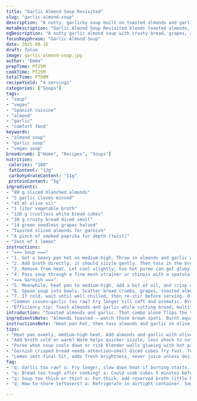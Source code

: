 ```yaml
---
title: "Garlic Almond Soup Revisited"
slug: "garlic-almond-soup"
description: "A nutty, garlicky soup built on toasted almonds and garlic gently fried in olive oil. Bread cubes soak in a broth mix while simmering, then blended to a creamy texture. Garnished with crisped bread crumbs, sweet red grapes halved, and toasted almonds for crunch. Variations include swapping chicken broth for vegetable stock to keep it vegan, and using ciabatta bread for a chewier bite. The soup works hot or cold, with a drizzle of oil brightening the finish. Aromas of toasted nuts and garlic fill the kitchen. A humble classic transformed with tweaks to texture and flavor balance."
metaDescription: "Garlic Almond Soup Revisited blends toasted almonds, garlic, and bread for creamy, nutty richness. Hot or cold, textured with grapes and lemon zest finish."
ogDescription: "A nutty garlic almond soup with crusty bread, grapes, and lemon zest. Hot or cold. Savory layers, toasted aroma, and contrasting textures invite tasting."
focusKeyphrase: "Garlic Almond Soup"
date: 2025-08-16
draft: false
image: garlic-almond-soup.jpg
author: "Emma"
prepTime: PT25M
cookTime: PT25M
totalTime: PT50M
recipeYield: "4 servings"
categories: ["Soups"]
tags:
- "soup"
- "vegan"
- "Spanish cuisine"
- "almond"
- "garlic"
- "comfort food"
keywords:
- "almond soup"
- "garlic soup"
- "vegan soup"
breadcrumb: ["Home", "Recipes", "Soups"]
nutrition: 
 calories: "180"
 fatContent: "12g"
 carbohydrateContent: "11g"
 proteinContent: "5g"
ingredients:
- "80 g sliced blanched almonds"
- "5 garlic cloves minced"
- "45 ml olive oil"
- "1 liter vegetable broth"
- "120 g crustless white bread cubes"
- "30 g crusty bread diced small"
- "14 green seedless grapes halved"
- "Toasted sliced almonds for garnish"
- "A pinch of smoked paprika for depth (twist)"
- "Zest of 1 lemon"
instructions:
- "=== Soup ==="
- "1. Get a heavy pan hot on medium-high. Throw in almonds and garlic with olive oil. Constant stir, nuts golden, garlic fragrant but not brown — about 6 minutes. Smell that? Nutty and garlicky."
- "2. Add broth directly; it should sizzle gently. Then toss in the bread cubes. Salt and pepper here. Bring to a rolling boil, then lower heat to simmer. Cover. Let bubble softly 15–20 minutes. Bread will absorb liquid and soften fully. Skim foam if it appears."
- "3. Remove from heat. Let cool slightly; too hot puree can get gluey. Transfer to blender in batches. Blend 4–6 minutes or until utterly smooth. Texture is key here. Too coarse feels clunky; too thin loses character."
- "4. Pass soup through a fine mesh strainer or chinois with a spatula. Ignore impatience; it's worth the silky outcome."
- "=== Garnish ==="
- "5. Meanwhile, heat pan to medium-high, add a bit of oil, and crisp diced bread with a pinch of smoked paprika, salt, and pepper. Watch closely; bread cubes burn fast. Toss frequently until golden and crunchy, about 6 minutes."
- "6. Spoon soup into bowls. Scatter bread crumbs, grapes, toasted almonds. Grate lemon zest over top. A delicate olive oil drizzle seals it. Serve immediately or chill for a cold soup version."
- "7. If cold, wait until well chilled, then re-stir before serving. Oil may congeal a bit—warm slightly or whisk to loosen."
- "Common issues—garlic too raw? Fry longer till soft and aromatic. Bread too tough? Let simmer more or soak bread first for 5 minutes in broth before cooking. Soup feels too thick? Thin with reserved broth or water slowly. Too thin? Blend in extra soaked bread or ground almonds."
- "Efficiency tip: Toast almonds and garlic while cutting bread; multitask. Use warm broth for quicker simmer. Purée in small batches to avoid overheating blender and yielding bitter flavors."
introduction: "Toasted almonds and garlic. That combo alone flips the script on bland soups. When they sizzle in olive oil, releasing oils and fragrance, the kitchen smells alive—rough edge but promising. Bread cubes soak up broth, softening to a creamy body after blending. Past tries taught me what that sweet spot texture means—too thick, almost pudding; too thin, watery disappointment. I swapped chicken stock for veg broth once—gave it a lighter tone without losing soul. A pinch of smoked paprika? Surprise element. Adds subtle earthiness. Serve with crisped bread and grapes for textural contrast; sweetness cuts that nuttiness sharply. Cooling it down works, but if you serve warm, zest lemon over top right before it hits the bowls. Brightens everything. Wondering why strain? Skip it, you'll taste grit, no matter how smooth you think it is. Good soup makes you pause, smell, hear the fry crackle, and taste layers."
ingredientsNote: "Almonds toasted — watch those brown spots. Burnt equals bitter. Garlic needs to be soft, not raw or blackened. You want fragrant, mellow aroma. Olive oil ideally extra virgin for that fruity note. Stock choice shapes flavor profile; veg stock is an easy swap for vegans, or homemade if you have time. Bread should be fresh but crustless for soaking or crusty for garnish. White bread standard, but ciabatta lends chewiness. Grapes sharp contrast, but cherries or diced green apple work too. Lemon zest essential for brightness; skip juice unless you want extra tang. Smoked paprika optional but lends subtle complexity, depth without heat. Salt and pepper are all about balance; add gradually. If alergic to almonds, try blanched hazelnuts or walnuts toasted for different nutty background."
instructionsNote: "Heat pan hot, then toss almonds and garlic in olive oil. Keep stirring, avoid burning. The smell shifts distinctly—nutty, soft garlic scent; that’s your cue. After adding broth and bread, don’t rush. Simmer slowly, covered, until bread thoroughly softened; poke with spoon, should break apart easily. Cooling down soup before blending crucial—hot puree sticks to blender walls, tough to blend. Blend long enough for silky smoothness, no lumps or gritty feel. Sieve soup patiently. Crispy garnish needs attention—don’t overcrowd pan, toss often to avoid burnt edges. Paprika with the bread cubes adds visual and flavor depth; don’t overdo it. Final drizzle of oil increases richness. Cold or warm serving works; if chilling, stir before serving to reincorporate separated oil. Preparing ingredients simultaneously saves time. Watch for common pitfalls: too thick soup add broth, too thin add soaked bread or ground almonds. Season incrementally to avoid oversalting. This soup rewards attention to sensory cues and pacing over rigid timing."
tips:
- "Heat pan evenly, medium-high heat. Add almonds and garlic with olive oil, stirring constantly. Watch garlic closely; browned means bitter but raw kills aroma. Nuts go golden, snap sound changes; that’s cue. Keep oil steady temp, prevents burning but extracts max nut oil. If impatient, oil smokes, start over."
- "Add broth cold or warm? Warm helps quicker sizzle, less shock to nuts. Bread cubes go in after broth—don’t skip salting here, stages salt may dull. Simmer covered low, foam forms, skim off to avoid weird mouthfeel. Bread softness judged by poke; if tough, simmer longer or soak first 5 minutes."
- "Puree when soup cools down or risk blender walls glueing with hot paste. Blend batches 4–6 minutes until silky smooth. Texture matters; too thick turns pudding-like, too thin loses body. Passing through fine sieve removes grit, patience key. Use spatula—push gently. Don’t rush strain, clouds ruin mouthfeel."
- "Garnish crisped bread needs attention—small diced cubes fry fast. Toss often, paprika adds smoky notes but use sparingly—too much overtakes. Crisp golden, no black spots. Toasted almonds scattered after frying for crunch. Grapes chilled, halved, add juicy contrast; substitute with green apple or cherries if preferred."
- "Lemon zest final hit, adds fresh brightness, never juice unless desired tang. Drizzle olive oil right before serving; it seals aroma, richness. If chilling soup, oil may solidify, warm slightly or whisk vigorously before serving. Keep seasoning gradual—add salt and pepper at multiple points, adjust to taste."
faq:
- "q: Garlic too raw? a: Fry longer, slow down heat if burning starts. Aroma shifts from sharp to mellow. Look for soft texture, color light golden. Raw garlic smells sharp, unpleasant. Patience helps here, critical step to avoid bitter end."
- "q: Bread too tough after cooking? a: Could soak cubes 5 minutes before broth. Or simmer longer, low simmer flips weekend softness. If still tough, add more broth, or puree soaked bread separately then blend together. Fresh bread crustless performs better for base, crusty is best for crunch garnish."
- "q: Soup too thick or thin? a: For thick, add reserved broth little by little, test texture. Too thin? Add soaked bread or ground almonds to thicken naturally. Don’t add starch or flour; soup loses character fast. Keep blending until texture right, patience over rush wins here."
- "q: How to store leftovers? a: Refrigerate in airtight container. Soup thickens chilling; warm gently before serving but whisk well to reincorporate oil. Freeze possible but texture shifts slightly. Best within 2 days fridge. If freezing, thaw overnight in fridge, stir again."

---
```

